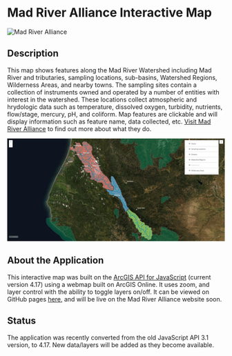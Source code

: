 # Mad River Alliance Interactive Map

 ![Mad River Alliance](https://img.shields.io/github/languages/top/yooperjb/Mad_River_Alliance)

## Description
This map shows features along the Mad River Watershed including Mad River and tributaries, sampling locations, sub-basins, Watershed Regions, Wilderness Areas, and nearby towns. The sampling sites contain a collection of instruments owned and operated by a number of entities with interest in the watershed. These locations collect atmospheric and hrydologic data such as temperature, dissolved oxygen, turbidity, nutrients, flow/stage, mercury, pH, and coliform. Map features are clickable and will display information such as feature name, data collected, etc. [Visit Mad River Alliance](https://madriveralliance.org/) to find out more about what they do. 

![Project Image](./assets/images/screenshot.jpg)

## About the Application
This interactive map was built on the [ArcGIS API for JavaScript](https://developers.arcgis.com/javascript/) (current version 4.17) using a webmap built on ArcGIS Online. It uses zoom, and layer control with the ability to toggle layers on/off. It can be viewed on GitHub pages [here](https://yooperjb.github.io/Mad_River_Alliance/), and will be live on the Mad River Alliance website soon.

## Status
The application was recently converted from the old JavaScript API 3.1 version, to 4.17. New data/layers will be added as they become available.